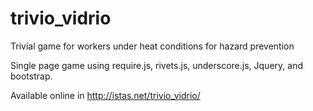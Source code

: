 # trivio_vidrio
Trivial game for workers under heat conditions for hazard prevention

Single page game using require.js, rivets.js, underscore.js, Jquery, and bootstrap.

Available online in http://istas.net/trivio_vidrio/
